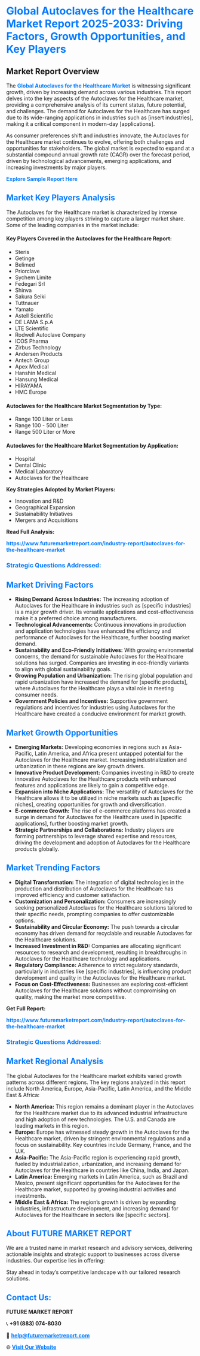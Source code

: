 <h1 style="color: #007BFF;">Global Autoclaves for the Healthcare Market Report 2025-2033: Driving Factors, Growth Opportunities, and Key Players</h1>

<section id="overview">
<h2>Market Report Overview</h2>
<p>The <a href="https://www.futuremarketreport.com/industry-report/autoclaves-for-the-healthcare-market" style="color: #007BFF; text-decoration: none;"><strong>Global Autoclaves for the Healthcare Market</strong></a> is witnessing significant growth, driven by increasing demand across various industries. This report delves into the key aspects of the Autoclaves for the Healthcare market, providing a comprehensive analysis of its current status, future potential, and challenges. The demand for Autoclaves for the Healthcare has surged due to its wide-ranging applications in industries such as [insert industries], making it a critical component in modern-day [applications].</p>
<p>As consumer preferences shift and industries innovate, the Autoclaves for the Healthcare market continues to evolve, offering both challenges and opportunities for stakeholders. The global market is expected to expand at a substantial compound annual growth rate (CAGR) over the forecast period, driven by technological advancements, emerging applications, and increasing investments by major players.</p>
</section>

<section id="overview">
<p><a href="https://www.futuremarketreport.com/request-sample/reportId=127035" style="color: #007BFF; text-decoration: none;"><strong>Explore Sample Report Here</strong></a></p>
</section>

<section id="key-players">
<h2 style="color: #007BFF;">Market Key Players Analysis</h2>
<p>The Autoclaves for the Healthcare market is characterized by intense competition among key players striving to capture a larger market share. Some of the leading companies in the market include:</p>
<h4>Key Players Covered in the Autoclaves for the Healthcare Report:</h4>
<ul><li>Steris</li><li>Getinge</li><li>Belimed</li><li>Priorclave</li><li>Sychem Limite</li><li>Fedegari Srl</li><li>Shinva</li><li>Sakura Seiki</li><li>Tuttnauer</li><li>Yamato</li><li>Astell Scientific</li><li>DE LAMA S.p.A</li><li>LTE Scientific</li><li>Rodwell Autoclave Company</li><li>ICOS Pharma</li><li>Zirbus Technology</li><li>Andersen Products</li><li>Antech Group</li><li>Apex Medical</li><li>Hanshin Medical</li><li>Hansung Medical</li><li>HIRAYAMA</li><li>HMC Europe</li></ul>
<h4>Autoclaves for the Healthcare Market Segmentation by Type:</h4>
<ul><li>Range 100 Liter or Less</li><li>Range 100 - 500 Liter</li><li>Range 500 Liter or More</li></ul>

<h4>Autoclaves for the Healthcare Market Segmentation by Application:</h4>
<ul><li>Hospital</li><li>Dental Clinic</li><li>Medical Laboratory</li><li>Autoclaves for the Healthcare</li></ul>
<p><strong>Key Strategies Adopted by Market Players:</strong></p>
<ul>
<li>Innovation and R&D</li>
<li>Geographical Expansion</li>
<li>Sustainability Initiatives</li>
<li>Mergers and Acquisitions</li>
</ul>
</section>

<section>
<p><strong>Read Full Analysis: </strong></p><a href="https://www.futuremarketreport.com/industry-report/autoclaves-for-the-healthcare-market" style="color: #007BFF; text-decoration: none;"><strong>https://www.futuremarketreport.com/industry-report/autoclaves-for-the-healthcare-market</strong></a>
<h3 style="color: #007BFF;">Strategic Questions Addressed:</h3>
</section>

<section id="driving-factors">
<h2 style="color: #007BFF;">Market Driving Factors</h2>
<ul>
<li><strong>Rising Demand Across Industries:</strong> The increasing adoption of Autoclaves for the Healthcare in industries such as [specific industries] is a major growth driver. Its versatile applications and cost-effectiveness make it a preferred choice among manufacturers.</li>
<li><strong>Technological Advancements:</strong> Continuous innovations in production and application technologies have enhanced the efficiency and performance of Autoclaves for the Healthcare, further boosting market demand.</li>
<li><strong>Sustainability and Eco-Friendly Initiatives:</strong> With growing environmental concerns, the demand for sustainable Autoclaves for the Healthcare solutions has surged. Companies are investing in eco-friendly variants to align with global sustainability goals.</li>
<li><strong>Growing Population and Urbanization:</strong> The rising global population and rapid urbanization have increased the demand for [specific products], where Autoclaves for the Healthcare plays a vital role in meeting consumer needs.</li>
<li><strong>Government Policies and Incentives:</strong> Supportive government regulations and incentives for industries using Autoclaves for the Healthcare have created a conducive environment for market growth.</li>
</ul>
</section>

<section id="growth-opportunities">
<h2 style="color: #007BFF;">Market Growth Opportunities</h2>
<ul>
<li><strong>Emerging Markets:</strong> Developing economies in regions such as Asia-Pacific, Latin America, and Africa present untapped potential for the Autoclaves for the Healthcare market. Increasing industrialization and urbanization in these regions are key growth drivers.</li>
<li><strong>Innovative Product Development:</strong> Companies investing in R&D to create innovative Autoclaves for the Healthcare products with enhanced features and applications are likely to gain a competitive edge.</li>
<li><strong>Expansion into Niche Applications:</strong> The versatility of Autoclaves for the Healthcare allows it to be utilized in niche markets such as [specific niches], creating opportunities for growth and diversification.</li>
<li><strong>E-commerce Growth:</strong> The rise of e-commerce platforms has created a surge in demand for Autoclaves for the Healthcare used in [specific applications], further boosting market growth.</li>
<li><strong>Strategic Partnerships and Collaborations:</strong> Industry players are forming partnerships to leverage shared expertise and resources, driving the development and adoption of Autoclaves for the Healthcare products globally.</li>
</ul>
</section>

<section id="trending-factors">
<h2 style="color: #007BFF;">Market Trending Factors</h2>
<ul>
<li><strong>Digital Transformation:</strong> The integration of digital technologies in the production and distribution of Autoclaves for the Healthcare has improved efficiency and customer satisfaction.</li>
<li><strong>Customization and Personalization:</strong> Consumers are increasingly seeking personalized Autoclaves for the Healthcare solutions tailored to their specific needs, prompting companies to offer customizable options.</li>
<li><strong>Sustainability and Circular Economy:</strong> The push towards a circular economy has driven demand for recyclable and reusable Autoclaves for the Healthcare solutions.</li>
<li><strong>Increased Investment in R&D:</strong> Companies are allocating significant resources to research and development, resulting in breakthroughs in Autoclaves for the Healthcare technology and applications.</li>
<li><strong>Regulatory Compliance:</strong> Adherence to strict regulatory standards, particularly in industries like [specific industries], is influencing product development and quality in the Autoclaves for the Healthcare market.</li>
<li><strong>Focus on Cost-Effectiveness:</strong> Businesses are exploring cost-efficient Autoclaves for the Healthcare solutions without compromising on quality, making the market more competitive.</li>
</ul>
</section>

<section>
<p><strong>Get Full Report: </strong></p><a href="https://www.futuremarketreport.com/industry-report/autoclaves-for-the-healthcare-market" style="color: #007BFF; text-decoration: none;"><strong>https://www.futuremarketreport.com/industry-report/autoclaves-for-the-healthcare-market</strong></a>
<h3 style="color: #007BFF;">Strategic Questions Addressed:</h3>
</section>


<section id="regional-analysis">
<h2 style="color: #007BFF;">Market Regional Analysis</h2>
<p>The global Autoclaves for the Healthcare market exhibits varied growth patterns across different regions. The key regions analyzed in this report include North America, Europe, Asia-Pacific, Latin America, and the Middle East & Africa:</p>
<ul>
<li><strong>North America:</strong> This region remains a dominant player in the Autoclaves for the Healthcare market due to its advanced industrial infrastructure and high adoption of new technologies. The U.S. and Canada are leading markets in this region.</li>
<li><strong>Europe:</strong> Europe has witnessed steady growth in the Autoclaves for the Healthcare market, driven by stringent environmental regulations and a focus on sustainability. Key countries include Germany, France, and the U.K.</li>
<li><strong>Asia-Pacific:</strong> The Asia-Pacific region is experiencing rapid growth, fueled by industrialization, urbanization, and increasing demand for Autoclaves for the Healthcare in countries like China, India, and Japan.</li>
<li><strong>Latin America:</strong> Emerging markets in Latin America, such as Brazil and Mexico, present significant opportunities for the Autoclaves for the Healthcare market, supported by growing industrial activities and investments.</li>
<li><strong>Middle East & Africa:</strong> The region’s growth is driven by expanding industries, infrastructure development, and increasing demand for Autoclaves for the Healthcare in sectors like [specific sectors].</li>
</ul>
</section>

<footer>
<h2 style="color: #007BFF;">About FUTURE MARKET REPORT</h2>
<p>We are a trusted name in market research and advisory services, delivering actionable insights and strategic support to businesses across diverse industries. Our expertise lies in offering:</p>

<p>Stay ahead in today’s competitive landscape with our tailored research solutions.</p>

<h2 style="color: #007BFF;">Contact Us:</h2>
<p><strong>FUTURE MARKET REPORT</strong></p>
<p>📞 <strong>+91 (883) 074-8030</strong></p>
<p>📧 <strong><a href="mailto:help@futuremarketreport.com" style="color: #007BFF;">help@futuremarketreport.com</a></strong></p>
<p>🌐 <strong><a href="https://www.futuremarketreport.com/" style="color: #007BFF;">Visit Our Website</a></strong></p>
</footer>